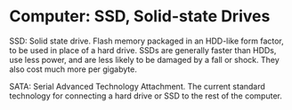 # Computer: SSD, Solid-state Drives

SSD: Solid state drive. Flash memory packaged in an HDD-like form factor, to be used in place of a hard drive. SSDs are generally faster than HDDs, use less power, and are less likely to be damaged by a fall or shock. They also cost much more per gigabyte.

SATA: Serial Advanced Technology Attachment. The current standard technology for connecting a hard drive or SSD to the rest of the computer.
